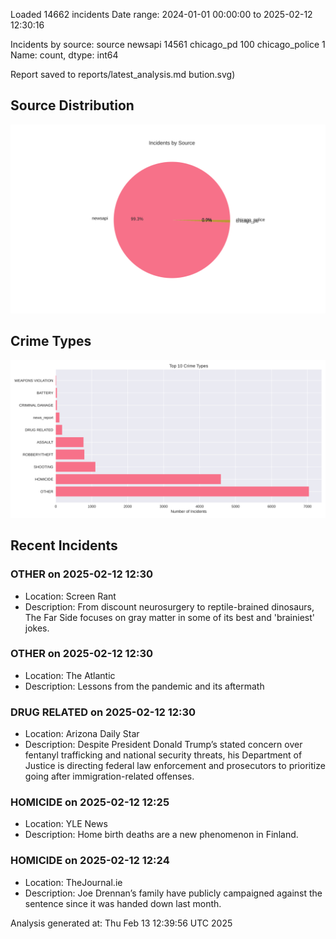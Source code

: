 
Loaded 14662 incidents
Date range: 2024-01-01 00:00:00 to 2025-02-12 12:30:16

Incidents by source:
source
newsapi           14561
chicago_pd          100
chicago_police        1
Name: count, dtype: int64

Report saved to reports/latest_analysis.md
bution.svg)

## Source Distribution
![Source Distribution](images/source_distribution.svg)

## Crime Types
![Crime Types](images/crime_types.svg)

## Recent Incidents

### OTHER on 2025-02-12 12:30
- Location: Screen Rant
- Description: From discount neurosurgery to reptile-brained dinosaurs, The Far Side focuses on gray matter in some of its best and 'brainiest' jokes.


### OTHER on 2025-02-12 12:30
- Location: The Atlantic
- Description: Lessons from the pandemic and its aftermath


### DRUG RELATED on 2025-02-12 12:30
- Location: Arizona Daily Star
- Description: Despite President Donald Trump’s stated concern over fentanyl trafficking and national security threats, his Department of Justice is directing federal law enforcement and prosecutors to prioritize going after immigration-related offenses.


### HOMICIDE on 2025-02-12 12:25
- Location: YLE News
- Description: Home birth deaths are a new phenomenon in Finland.


### HOMICIDE on 2025-02-12 12:24
- Location: TheJournal.ie
- Description: Joe Drennan’s family have publicly campaigned against the sentence since it was handed down last month.

Analysis generated at: Thu Feb 13 12:39:56 UTC 2025
